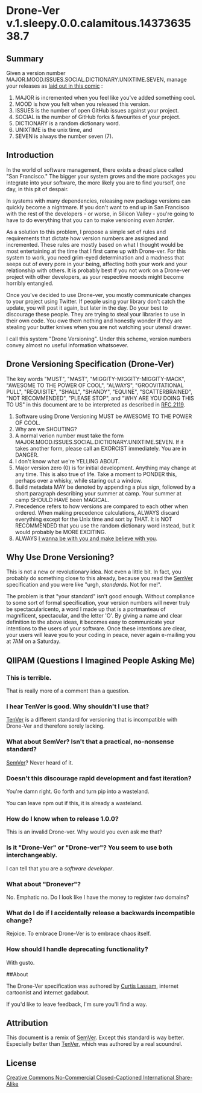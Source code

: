 # Drone-Ver v.1.sleepy.0.0.calamitous.1437363538.7

## Summary

Given a version number MAJOR.MOOD.ISSUES.SOCIAL.DICTIONARY.UNIXTIME.SEVEN,
manage your releases as [laid out in this comic](http://curtis.lassam.net/comics/cube_drone/161.gif)
:

1. MAJOR is incremented when you feel like you've added something cool.
2. MOOD is how you felt when you released this version.
3. ISSUES is the number of open GitHub issues against your project.
4. SOCIAL is the number of GitHub forks & favourites of your project.
5. DICTIONARY is a random dictionary word.
6. UNIXTIME is the unix time, and
7. SEVEN is always the number seven (7).

## Introduction

In the world of software management, there exists a dread place
called "San Francisco." The bigger your system grows and the more
packages you integrate into your software, the more likely you are
to find yourself, one day, in this pit of despair.

In systems with many dependencies, releasing new package
versions can quickly become a nightmare. If you don't want to
end up in San Francisco with the rest of the developers - or
worse, in Silicon Valley - you're going to have to do everything
that you can to make versioning _even harder_.

As a solution to this problem, I propose a simple set of rules
and requirements that dictate how version numbers are assigned
and incremented. These rules are mostly based on what I thought
would be most entertaining at the time that I first came up
with Drone-ver. For this system to work, you need grim-eyed
determination and a madness that seeps out of every pore in your
being, affecting both your work and your relationship with others.
It is probably best if you not work on a Drone-ver project with
other developers, as your respective
moods might become horribly entangled.

Once you've decided to use Drone-ver, you mostly communicate changes
to your project using Twitter. If people using your library don't
catch the update, you will post it again, but later in the day.
Do your best to discourage these people. They are trying to steal
your libraries to use in their own code. You owe them nothing and
honestly wonder if they are stealing your butter knives when you
are not watching your utensil drawer.

I call this system "Drone Versioning". Under this scheme,
version numbers convey almost no useful information whatsoever.

## Drone Versioning Specification (Drone-Ver)

The key words "MUST", "MAST", "MIGGITY-MIGGITY-MIGGITY-MACK",
"AWESOME TO THE POWER OF COOL", "ALWAYS",
"GROOVITATIONAL PULL",
"REQUISITE", "SHALL", "SHANDY", "EQUINE",
"SCATTERBRAINED", "NOT RECOMMENDED", "PLEASE STOP",
and "WHY ARE YOU DOING THIS TO US"
in this document
are to be interpreted as described
in [RFC 2119](http://tools.ietf.org/html/rfc2119).

1. Software using Drone Versioning MUST be AWESOME TO THE POWER OF COOL.
2. Why are we SHOUTING?
8. A normal verion number must take the form MAJOR.MOOD.ISSUES.SOCIAL.DICTIONARY.UNIXTIME.SEVEN.
If it takes another form, please call an EXORCIST immediately.
You are in DANGER.
3. I don't know what we're YELLING ABOUT.
2. Major version zero (0) is for initial development.
Anything may change at any time. This is also true of life.
Take a moment to PONDER this, perhaps over a whisky, while staring out a window.
8. Build metadata MAY be denoted by appending a plus sign, followed
by a short paragraph describing your summer at camp. Your summer at camp
SHOULD HAVE been MAGICAL.
3. Precedence refers to how versions are compared to each other when ordered.
When making precedence calculations, ALWAYS discard everything except
for the Unix time and sort by THAT. It is NOT RECOMMENDED that you use
the random dictionary word instead, but it would probably be MORE EXCITING.
11. ALWAYS [I wanna be with you and make believe with you](https://www.youtube.com/watch?v=eSMeUPFjQHc).

## Why Use Drone Versioning?

This is not a new or revolutionary idea. Not even a little bit.
In fact, you probably do something close to this already, because
you read the [SemVer](http://semver.org/) specification and you
were like "urgh, _standards_. Not for me!".

The problem is that "your standard" isn't good enough.
Without compliance to some sort of formal specification,
your version numbers will never truly be spectacularicento,
a word I made up that is a portmanteau of magnificent, spectacular,
and the letter 'O'.
By giving a name and clear definition to the above ideas,
it becomes easy to communicate your intentions to the users
of your software. Once these intentions are clear,
your users will leave you
to your coding in peace, never again e-mailing you at 7AM on a Saturday.

## QIIPAM (Questions I Imagined People Asking Me)

### This is terrible.

That is really more of a comment than a question.

### I hear TenVer is good. Why shouldn't I use that?

[TenVer](http://tenver.org) is a different standard for versioning
that is incompatible with Drone-Ver and therefore sorely lacking.

### What about SemVer? Isn't that a practical, no-nonsense standard?

[SemVer](http://semver.org)? Never heard of it.

### Doesn't this discourage rapid development and fast iteration?

You're damn right. Go forth and turn pip into a wasteland.

You can leave npm out if this, it is already a wasteland.

### How do I know when to release 1.0.0?

This is an invalid Drone-ver. Why would you even ask me that?

### Is it "Drone-Ver" or "Drone-ver"? You seem to use both interchangeably.

I can tell that you are a _software developer_.

### What about "Dronever"?

No. Emphatic no. Do I look like I have the money to register _two_ domains?

### What do I do if I accidentally release a backwards incompatible change?

Rejoice. To embrace Drone-Ver is to embrace chaos itself.

### How should I handle deprecating functionality?

With gusto.

##About

The Drone-Ver specification was authored by [Curtis Lassam](http://cube-drone.com/),
internet cartoonist and internet gadabout.

If you'd like to leave feedback, I'm sure you'll find a way.

## Attribution

This document is a remix of [SemVer](http://semver.org/). Except this standard
is way better. Especially better than [TenVer](http://tenver.org),
which was authored by a real scoundrel.

## License

[Creative Commons No-Commercial Closed-Captioned International Share-Alike](http://creativecommons.org/licenses/by-nc-sa/4.0/)
